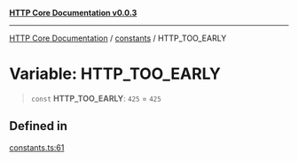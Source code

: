 [**HTTP Core Documentation v0.0.3**](../../README.md)

***

[HTTP Core Documentation](../../modules.md) / [constants](../README.md) / HTTP\_TOO\_EARLY

# Variable: HTTP\_TOO\_EARLY

> `const` **HTTP\_TOO\_EARLY**: `425` = `425`

## Defined in

[constants.ts:61](https://github.com/stonemjs/http-core/blob/33a82b77e98ade423889148c13f25ccd40b75c8a/src/constants.ts#L61)
